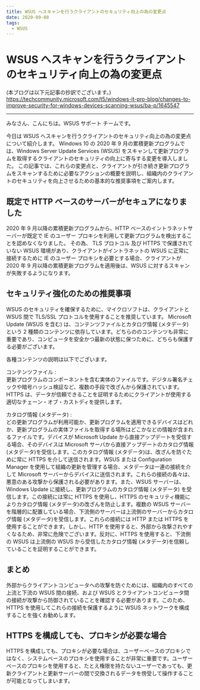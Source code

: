 ```yaml
---
title: WSUS へスキャンを行うクライアントのセキュリティ向上の為の変更点
date: 2020-09-08
tags:
  - WSUS
---
```


# WSUS へスキャンを行うクライアントのセキュリティ向上の為の変更点
(本ブログは以下元記事の抄訳でございます。)
https://techcommunity.microsoft.com/t5/windows-it-pro-blog/changes-to-improve-security-for-windows-devices-scanning-wsus/ba-p/1645547

---
みなさん、こんにちは。WSUS サポート チームです。

今日は WSUS へスキャンを行うクライアントのセキュリティ向上の為の変更点について紹介します。
Windows 10 の 2020 年 9 月の累積更新プログラムでは、Windows Server Update Services (WSUS) をスキャンして更新プログラムを取得するクライアントのセキュリティの向上に寄与する変更を導入しました。  この記事では、これらの変更点と、クライアントが引き続き更新プログラムをスキャンするために必要なアクションの概要を説明し、組織内のクライアントのセキュリティを向上させるための基本的な推奨事項をご案内します。

## 既定で HTTP ベースのサーバーがセキュアになりました
2020 年 9 月以降の累積更新プログラムから、HTTP ベースのイントラネットサーバーが既定で IE のユーザー プロキシを利用して更新プログラムを検出することを認めなくなりました。  その為、 TLS プロトコル 及び HTTPS で保護されていない WSUS 環境があり、クライアントがイントラネットの WSUS に正常に接続するために IE のユーザー プロキシを必要とする場合、クライアントが 2020 年 9 月以降の累積更新プログラムを適用後は、WSUS に対するスキャンが失敗するようになります。

## セキュリティ強化のための推奨事項
WSUS のセキュリティを確保するために、マイクロソフトは、クライアントと WSUS 間で TLS/SSL プロトコルを使用することを推奨しています。
Microsoft Update (WSUS を含む) は、コンテンツファイルとカタログ情報 (メタデータ) という 2 種類のコンテンツに依存しています。どちらののコンテンツも非常に重要であり、コンピュータを安全かつ最新の状態に保つために、どちらも保護する必要がございます。

各種コンテンツの説明は以下でございます。  

コンテンツファイル :  
更新プログラムのコンポーネントを含む実体のファイルです。デジタル署名チェックや暗号ハッシュ検証など、複数の手段で改ざんから保護されています。HTTPS は、データが信頼できることを証明するためにクライアントが使用する適切なチェーン・オブ・カストディを提供します。

カタログ情報 (メタデータ) :  
どの更新プログラムが利用可能か、更新プログラムを適用できるデバイスはどれか、更新プログラムの実体ファイルを取得する場所はどこかなどの情報が含まれるファイルです。デバイスが Microsoft Update から直接アップデートを受信する場合、そのデバイスは Microsoft サーバから直接アップデートのカタログ情報 (メタデータ)を受信します。このカタログ情報 (メタデータ)は、改ざんを防ぐために常に HTTPS を介して送信されます。WSUS または Configuration Manager を使用して組織の更新を管理する場合、メタデータは一連の接続を介して Microsoft サーバーからデバイスに送信されます。これらの接続の各々は、悪意のある攻撃から保護される必要があります。また、WSUS サーバーは、Windows Update に接続し、更新プログラムのカタログ情報 (メタデータ) を受信します。この接続には常に HTTPS を使用し、HTTPS のセキュリティ機能によりカタログ情報 (メタデータ)の改ざんを防止します。複数の WSUS サーバーを階層的に配置している場合、下流側のサーバーは上流側のサーバーからカタログ情報 (メタデータ)を受信します。これらの接続には HTTP または HTTPS を使用することができます。しかし、HTTP を使用すると、外部から攻撃されやすくなるため、非常に危険でございます。反対に、HTTPS を使用すると、下流側の WSUS は上流側の WSUS から受信したカタログ情報 (メタデータ)を信頼していることを証明することができます。

## まとめ
外部からクライアントコンピュータへの攻撃を防ぐためには、組織内のすべての上流と下流の WSUS 間の接続、および WSUS とクライアントコンピュータ間の接続が攻撃から防御されていることを確認する必要があります。このため、HTTPS を使用してこれらの接続を保護するように WSUS ネットワークを構成することを強くお勧めします。

## HTTPS を構成しても、プロキシが必要な場合
HTTPS を構成しても、プロキシが必要な場合は、ユーザーベースのプロキシではなく、システムベースのプロキシを使用することが非常に重要です。ユーザーベースのプロキシを使用すると、たとえ権限を持たないユーザーであっても、更新クライアントと更新サーバーの間で交換されるデータを傍受して操作することが可能となってしまいます。
